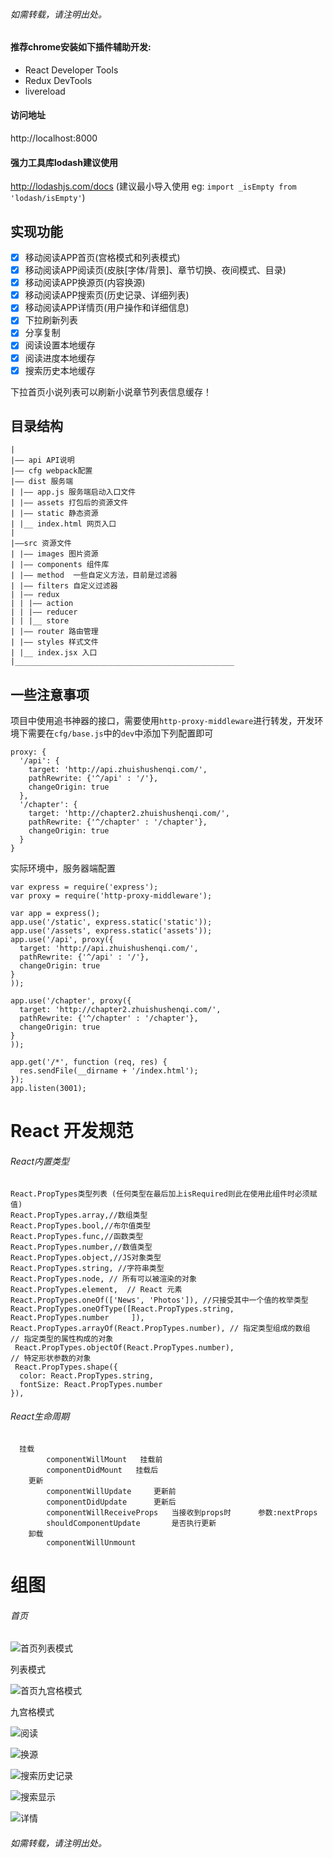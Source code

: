 ###### 如需转载，请注明出处。


#### 推荐chrome安装如下插件辅助开发:
- React Developer Tools
- Redux DevTools
- livereload

#### 访问地址
http://localhost:8000

#### 强力工具库lodash建议使用
http://lodashjs.com/docs (建议最小导入使用 eg: `import _isEmpty from 'lodash/isEmpty'`)



## 实现功能
- [x] 移动阅读APP首页(宫格模式和列表模式)
- [x] 移动阅读APP阅读页(皮肤[字体/背景]、章节切换、夜间模式、目录)
- [x] 移动阅读APP换源页(内容换源)
- [x] 移动阅读APP搜索页(历史记录、详细列表)
- [x] 移动阅读APP详情页(用户操作和详细信息)
- [x] 下拉刷新列表
- [x] 分享复制
- [x] 阅读设置本地缓存
- [x] 阅读进度本地缓存
- [x] 搜索历史本地缓存

下拉首页小说列表可以刷新小说章节列表信息缓存！

## 目录结构
```
|
|—— api API说明
|—— cfg webpack配置
|—— dist 服务端
| |—— app.js 服务端启动入口文件
| |—— assets 打包后的资源文件
| |—— static 静态资源
| |__ index.html 网页入口
|
|——src 资源文件
| |—— images 图片资源
| |—— components 组件库
| |—— method  一些自定义方法，目前是过滤器
| |—— filters 自定义过滤器
| |—— redux
| | |—— action
| | |—— reducer
| | |__ store
| |—— router 路由管理
| |—— styles 样式文件
| |__ index.jsx 入口
|_________________________________________________

```

## 一些注意事项
项目中使用追书神器的接口，需要使用`http-proxy-middleware`进行转发，开发环境下需要在`cfg/base.js`中的`dev`中添加下列配置即可
```
proxy: {
  '/api': {
    target: 'http://api.zhuishushenqi.com/',
    pathRewrite: {'^/api' : '/'},
    changeOrigin: true
  },
  '/chapter': {
    target: 'http://chapter2.zhuishushenqi.com/',
    pathRewrite: {'^/chapter' : '/chapter'},
    changeOrigin: true
  }
}
```

实际环境中，服务器端配置
```
var express = require('express');
var proxy = require('http-proxy-middleware');

var app = express();
app.use('/static', express.static('static'));
app.use('/assets', express.static('assets'));
app.use('/api', proxy({
  target: 'http://api.zhuishushenqi.com/',
  pathRewrite: {'^/api' : '/'},
  changeOrigin: true
}
));

app.use('/chapter', proxy({
  target: 'http://chapter2.zhuishushenqi.com/',
  pathRewrite: {'^/chapter' : '/chapter'},
  changeOrigin: true
}
));

app.get('/*', function (req, res) {
  res.sendFile(__dirname + '/index.html');
});
app.listen(3001);
```


React 开发规范
========================
###### React内置类型
```
React.PropTypes类型列表 (任何类型在最后加上isRequired则此在使用此组件时必须赋值)
React.PropTypes.array,//数组类型
React.PropTypes.bool,//布尔值类型
React.PropTypes.func,//函数类型
React.PropTypes.number,//数值类型
React.PropTypes.object,//JS对象类型
React.PropTypes.string, //字符串类型
React.PropTypes.node, // 所有可以被渲染的对象    
React.PropTypes.element,  // React 元素
React.PropTypes.oneOf(['News', 'Photos']), //只接受其中一个值的枚举类型
React.PropTypes.oneOfType([React.PropTypes.string, React.PropTypes.number     ]),
React.PropTypes.arrayOf(React.PropTypes.number), // 指定类型组成的数组
// 指定类型的属性构成的对象
 React.PropTypes.objectOf(React.PropTypes.number),
// 特定形状参数的对象
 React.PropTypes.shape({
  color: React.PropTypes.string,
  fontSize: React.PropTypes.number
}),
```
###### React生命周期
```
  挂载		
		componentWillMount   挂载前		
		componentDidMount	挂载后
	更新		
		componentWillUpdate		更新前		
		componentDidUpdate		更新后
		componentWillReceiveProps	当接收到props时		参数:nextProps
	    shouldComponentUpdate		是否执行更新
	卸载		
		componentWillUnmount
```

组图
========================
###### 首页
![首页列表模式](showImg/模式.png)

列表模式

![首页九宫格模式](showImg/九宫.png)

九宫格模式

![阅读](showImg/阅读.png)


![换源](showImg/换源.png)


![搜索历史记录](showImg/搜搜历史.png)


![搜索显示](showImg/列表.png)


![详情](showImg/详情.png)



###### 如需转载，请注明出处。
